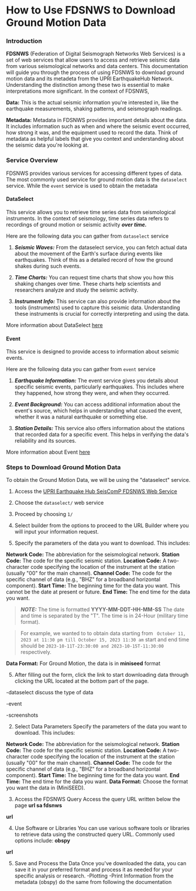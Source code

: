 How to Use FDSNWS to Download Ground Motion Data
===============================================

### Introduction
**FDSNWS** (Federation of Digital Seismograph Networks Web Services) is a set of web services that allow users to access and retrieve seismic data from various seismological networks and data centers. This documentation will guide you through the process of using FDSNWS to download ground motion data and its metadeta from the UPRI EarthquakeHub Network. Understanding the distinction among these two is essential to make interpretations more significant. In the context of FDSNWS,

**Data:** This is the actual seismic information you're interested in, like the earthquake measurements, shaking patterns, and seismograph readings.

**Metadata:** Metadata in FDSNWS provides important details about the data. It includes information such as when and where the seismic event occurred, how strong it was, and the equipment used to record the data. Think of metadata as helpful labels that give you context and understanding about the seismic data you're looking at.

### Service Overview

FDSNWS provides various services for accessing different types of data.
The most commonly used service for ground motion data is the ```dataselect```
service. While the ```event``` service is used to obtain the metadata

#### DataSelect
This service  allows you to retrieve time series data from seismological instruments. In the context of seismology, time series data refers to recordings of ground motion or seismic activity ***over time.***

Here are the following data you can gather from ```dataselect``` service

1. ***Seismic Waves:*** From the dataselect service, you can fetch actual data about the movement of the Earth's surface during events like earthquakes. Think of this as a detailed record of how the ground shakes during such events.

2. ***Time Charts:*** You can request time charts that show you how this shaking changes over time. These charts help scientists and researchers analyze and study the seismic activity.

3. ***Instrument Info:*** This service can also provide information about the tools (instruments) used to capture this seismic data. Understanding these instruments is crucial for correctly interpreting and using the data.


More information about DataSelect [here](https://www.fdsn.org/webservices/fdsnws-dataselect-1.1.pdf)

#### Event
This service is designed to provide access to information about seismic events.

Here are the following data you can gather from ```event``` service

1. ***Earthquake Information:*** The event service gives you details about specific seismic events, particularly earthquakes. This includes where they happened, how strong they were, and when they occurred.

2. ***Event Background:*** You can access additional information about the event's source, which helps in understanding what caused the event, whether it was a natural earthquake or something else.

3. ***Station Details:*** This service also offers information about the stations that recorded data for a specific event. This helps in verifying the data's reliability and its sources.

More information about Event [here](https://www.fdsn.org/webservices/fdsnws-event-1.2.pdf)


### Steps to Download Ground Motion Data

To obtain the Ground Motion Data, we will be using the "dataselect" service.


1. Access the [UPRI Earthquake Hub SeisComP FDSNWS Web Service](https://earthquake.science.upd.edu.ph/fdsnws/)
2. Choose the ```dataselect/``` web service
**<PHOTO HERE>**

3. Proceed by choosing ```1/```

4. Select builder from the options to proceed to the URL Builder where you will input your information request.

5. Specify the parameters of the data you want to download. This includes:
<time format>

**Network Code:** The abbreviation for the seismological network.
**Station Code:** The code for the specific seismic station.
**Location Code:** A two-character code specifying the location of the instrument at the station (usually "00" for the main channel).
**Channel Code:** The code for the specific channel of data (e.g., "BHZ" for a broadband horizontal component).
**Start Time:** The beginning time for the data you want. This cannot be the date at present or future.
**End Time:** The end time for the data you want.

> **_NOTE:_** The time is formatted **YYYY-MM-DDT-HH-MM-SS** The date and time is separated by the "T". The time is in 24-Hour (military time format).

> For example, we wanted to to obtain data starting from ``` October 11, 2023 at 11:30 pm till October 15, 2023 11:30 am``` start and end time should be ```2023-10-11T-23:30:00 and 2023-10-15T-11:30:00``` respectively.

**Data Format:** For Ground Motion, the data is in **miniseed** format

5. After filling out the form, click the link to start downloading data through clicking the URL located at the bottom part of the page.
**<PHOTO HERE>**







-dataselect
discuss the type of data

-event

-screenshots

2. Select Data Parameters
Specify the parameters of the data you want to download. This includes:
<time format>

**Network Code:** The abbreviation for the seismological network.
**Station Code:** The code for the specific seismic station.
**Location Code:** A two-character code specifying the location of the instrument at the station (usually "00" for the main channel).
**Channel Code:** The code for the specific channel of data (e.g., "BHZ" for a broadband horizontal component).
**Start Time:** The beginning time for the data you want.
**End Time:** The end time for the data you want.
**Data Format:** Choose the format you want the data in (MiniSEED).

3. Access the FDSNWS Query
Access the query URL written below the page **url sa fdsnws**

**url**

4. Use Software or Libraries
You can use various software tools or libraries to retrieve data using the constructed query URL. Commonly used options include: **obspy**

**url**

5. Save and Process the Data
Once you've downloaded the data, you can save it in your preferred format and process it as needed for your specific analysis or research.
-Plotting
-Print Information from the metadata (obspy)
do the same from following the documentation
